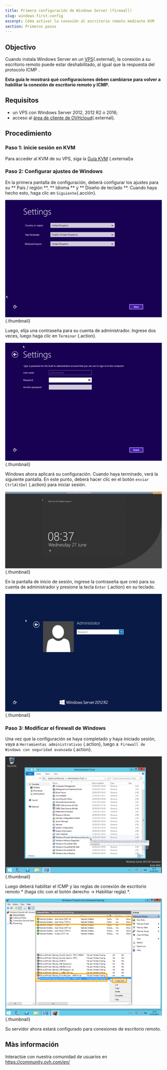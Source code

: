 ```yaml
---
title: Primera configuración de Windows Server (firewall)
slug: windows-first-config
excerpt: Cómo activar la conexión al escritorio remoto mediante KVM
section: Primeros pasos
---
```


## Objectivo
Cuando instala Windows Server en un [VPS](https://www.ovhcloud.com/en-ca/vps/){.external}, la conexión a su escritorio remoto puede estar deshabilitado, al igual que la respuesta del protocolo ICMP .


**Esta guía le mostrará qué configuraciones deben cambiarse para volver a habilitar la conexión de escritorio remoto y ICMP.**

## Requisitos

- un VPS con Windows Server 2012, 2012 R2 o 2016;
- acceso al [área de cliente de OVHcloud](https://ca.ovh.com/auth/?action=gotomanager){.external}.

## Procedimiento

### Paso 1: inicie sesión en KVM

Para acceder al KVM de su VPS, siga la [Guía KVM](../utilizar_el_kvm_para_los_vps) {.external}a

### Paso 2: Configurar ajustes de Windows

En la primera pantalla de configuración, deberá configurar los ajustes para su ** País / región **, ** Idioma ** y ** Diseño de teclado **. Cuando haya hecho esto, haga clic en `Siguiente`{.acción}.

![KVM](images/setup-03.png){.thumbnail}

Luego, elija una contraseña para su cuenta de administrador. Ingrese dos veces, luego haga clic en ` Terminar ` {.action}.

![KVM](images/setup-04.png){.thumbnail}

Windows ahora aplicará su configuración. Cuando haya terminado, verá la siguiente pantalla. En este punto, deberá hacer clic en el botón `enviar CtrlAltDel` {.action} para iniciar sesión.

![KVM](images/setup-05.png){.thumbnail}

En la pantalla de inicio de sesión, ingrese la contraseña que creó para su cuenta de administrador y presione la tecla `Enter` {.action} en su teclado.

![KVM](images/setup-06.png){.thumbnail}

### Paso 3: Modificar el firewall de Windows

Una vez que la configuración se haya completado y haya iniciado sesión, vaya a `Herramientas administrativas` {.action}, luego a` Firewall de Windows con seguridad avanzada` {.action}.

![Admin](images/windows4.png){.thumbnail}

Luego deberá habilitar el ICMP y las reglas de conexión de escritorio remoto * (haga clic con el botón derecho -> Habilitar regla) *.

![Enabled](images/windows5.png){.thumbnail}

Su servidor ahora estará configurado para conexiones de escritorio remoto.

## Màs información

Interactúe con nuestra comunidad de usuarios en <https://community.ovh.com/en/>

